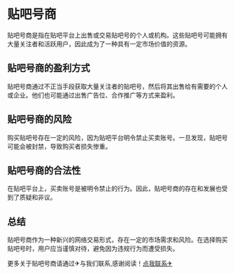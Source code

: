 # 贴吧号商

贴吧号商是指在贴吧平台上出售或交易贴吧号的个人或机构。这些贴吧号可能拥有大量关注者和活跃用户，因此成为了一种具有一定市场价值的资源。

## 贴吧号商的盈利方式
贴吧号商通过不正当手段获取大量关注者的贴吧号，然后将其出售给有需要的个人或企业。他们也可能通过出售广告位、合作推广等方式来盈利。

## 贴吧号商的风险
购买贴吧号存在一定的风险，因为贴吧平台明令禁止买卖账号。一旦发现，贴吧号可能会被封禁，导致购买者损失惨重。

## 贴吧号商的合法性
在贴吧平台上，买卖账号是被明令禁止的行为。因此，贴吧号商的存在和发展也受到了质疑和非议。

## 总结
贴吧号商作为一种新兴的网络交易形式，存在一定的市场需求和风险。在选择购买贴吧号时，用户应当谨慎对待，避免因为违规行为而遭受损失。

更多关于贴吧号商请通过✈与我们联系,感谢阅读！[点我联系✈](https://auth.k02.cc)